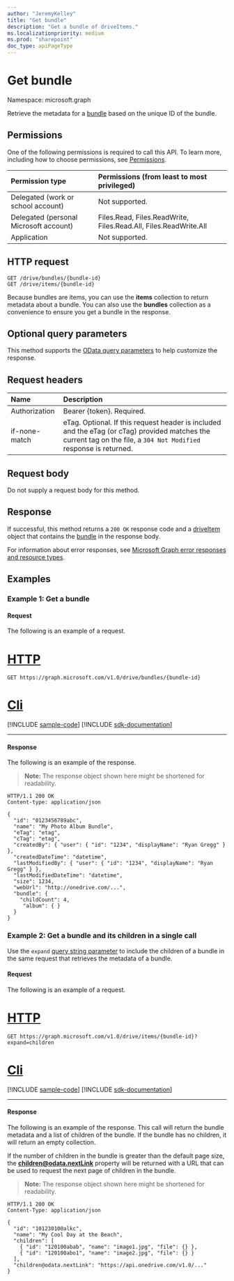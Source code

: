 ```yaml
---
author: "JeremyKelley"
title: "Get bundle"
description: "Get a bundle of driveItems."
ms.localizationpriority: medium
ms.prod: "sharepoint"
doc_type: apiPageType
---
```


# Get bundle

Namespace: microsoft.graph

Retrieve the metadata for a [bundle][] based on the unique ID of the bundle.

## Permissions

One of the following permissions is required to call this API. To learn more, including how to choose permissions, see [Permissions](/graph/permissions-reference).

|Permission type      | Permissions (from least to most privileged)              |
|:--------------------|:---------------------------------------------------------|
|Delegated (work or school account) | Not supported.                             |
|Delegated (personal Microsoft account) | Files.Read, Files.ReadWrite, Files.Read.All, Files.ReadWrite.All    |
|Application          | Not supported.                                           |

## HTTP request

```http
GET /drive/bundles/{bundle-id}
GET /drive/items/{bundle-id}
```

Because bundles are items, you can use the **items** collection to return metadata about a bundle.
You can also use the **bundles** collection as a convenience to ensure you get a bundle in the response.

## Optional query parameters

This method supports the [OData query parameters](/graph/query-parameters) to help customize the response.

## Request headers
| Name          | Description  |
|:------------- |:------------ |
| Authorization | Bearer {token}. Required. |
| if-none-match | eTag. Optional. If this request header is included and the eTag (or cTag) provided matches the current tag on the file, a  `304 Not Modified` response is returned.|

## Request body

Do not supply a request body for this method.

## Response

If successful, this method returns a `200 OK` response code and a [driveItem][driveItem] object that contains the [bundle][bundle] in the response body.

For information about error responses, see [Microsoft Graph error responses and resource types][error-response].

## Examples

### Example 1: Get a bundle

#### Request

The following is an example of a request.

# [HTTP](#tab/http)
<!-- { "blockType": "request", "name": "get-bundle-metadata" } -->

```msgraph-interactive
GET https://graph.microsoft.com/v1.0/drive/bundles/{bundle-id}
```

# [Cli](#tab/cli)
[!INCLUDE [sample-code](../includes/snippets/cli/get-bundle-metadata-cli-snippets.md)]
[!INCLUDE [sdk-documentation](../includes/snippets/snippets-sdk-documentation-link.md)]

---

#### Response

The following is an example of the response.

>**Note:** The response object shown here might be shortened for readability.

<!-- { "blockType": "response", "@odata.type": "microsoft.graph.driveItem", "truncated": true } -->

```http
HTTP/1.1 200 OK
Content-type: application/json

{
  "id": "0123456789abc",
  "name": "My Photo Album Bundle",
  "eTag": "etag",
  "cTag": "etag",
  "createdBy": { "user": { "id": "1234", "displayName": "Ryan Gregg" } },
  "createdDateTime": "datetime",
  "lastModifiedBy": { "user": { "id": "1234", "displayName": "Ryan Gregg" } },
  "lastModifiedDateTime": "datetime",
  "size": 1234,
  "webUrl": "http://onedrive.com/...",
  "bundle": {
    "childCount": 4,
     "album": { }
  }
}
```

### Example 2: Get a bundle and its children in a single call

Use the `expand` [query string parameter](/graph/query-parameters) to include the children of a bundle in the same request that retrieves the metadata of a bundle.

#### Request

The following is an example of a request.

# [HTTP](#tab/http)
<!-- { "blockType": "request", "name": "get-bundle-and-children" } -->

```msgraph-interactive
GET https://graph.microsoft.com/v1.0/drive/items/{bundle-id}?expand=children
```

# [Cli](#tab/cli)
[!INCLUDE [sample-code](../includes/snippets/cli/get-bundle-and-children-cli-snippets.md)]
[!INCLUDE [sdk-documentation](../includes/snippets/snippets-sdk-documentation-link.md)]

---

#### Response

The following is an example of the response. This call will return the bundle metadata and a list of children of the bundle.
If the bundle has no children, it will return an empty collection.

If the number of children in the bundle is greater than the default page size, the **children@odata.nextLink** property will be returned with a URL that can be
used to request the next page of children in the bundle.

>**Note:** The response object shown here might be shortened for readability.

<!-- { "blockType": "response", "@odata.type": "microsoft.graph.driveItem", "truncated": true } -->

```http
HTTP/1.1 200 OK
Content-Type: application/json

{
  "id": "101230100alkc",
  "name": "My Cool Day at the Beach",
  "children": [
    { "id": "120100abab", "name": "image1.jpg", "file": {} },
    { "id": "120100abo1", "name": "image2.jpg", "file": {} }
  ],
  "children@odata.nextLink": "https://api.onedrive.com/v1.0/..."
}
```


[bundle]: ../resources/bundle.md
[driveItem]: ../resources/driveItem.md
[error-response]: /graph/errors
[odata-parameters]: /graph/query-parameters


<!-- {
  "type": "#page.annotation",
  "description": "Retrieve metadata about a bundle and its children in OneDrive",
  "keywords": "retrieve,item,bundle,metadata",
  "section": "documentation",
  "tocPath": "Bundles/Get Bundle Metadata"
} -->


